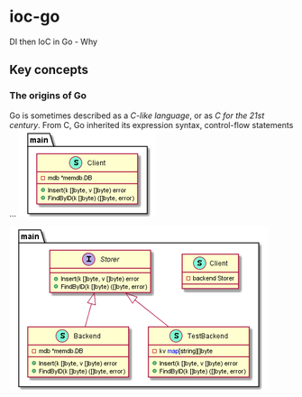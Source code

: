 # ioc-go

DI then IoC in Go - Why

## Key concepts

### The origins of Go

Go is sometimes described as a *C-like language*, or as *C for the 21st century*. From C, Go inherited its expression syntax, control-flow statements ...
![Une Ford T avec un moteur de Ferrari](./doc/00-oop.png "Une Ford T avec un moteur de Ferrari")

![Une Ford T avec un moteur de Ferrari](./doc/01-di.png "Une Ford T avec un moteur de Ferrari")
